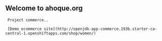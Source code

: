 ## Welcome to ahoque.org

     Project commerce..
     
     [Demo ecommerce site](http://openjdk-app-commerce.193b.starter-ca-central-1.openshiftapps.com/shop/women/)

   
